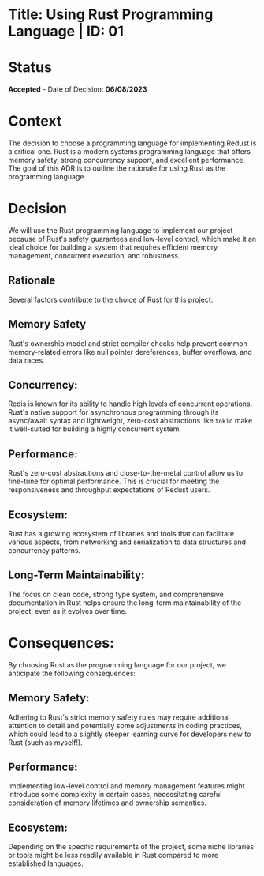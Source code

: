# Title: Using Rust Programming Language | ID: 01

# Status

**Accepted** - Date of Decision: **06/08/2023**  

# Context  

The decision to choose a programming language for implementing Redust is a critical one. Rust is a modern systems programming language that offers memory safety, strong concurrency support, and excellent performance. The goal of this ADR is to outline the rationale for using Rust as the programming language.

# Decision  

We will use the Rust programming language to implement our project because of Rust's safety guarantees and low-level control, which make it an ideal choice for building a system that requires efficient memory management, concurrent execution, and robustness.

## Rationale

Several factors contribute to the choice of Rust for this project:

## Memory Safety

Rust's ownership model and strict compiler checks help prevent common memory-related errors like null pointer dereferences, buffer overflows, and data races. 

## Concurrency: 

Redis is known for its ability to handle high levels of concurrent operations. Rust's native support for asynchronous programming through its async/await syntax and lightweight, zero-cost abstractions like `tokio` make it well-suited for building a highly concurrent system.

## Performance: 

Rust's zero-cost abstractions and close-to-the-metal control allow us to fine-tune for optimal performance. This is crucial for meeting the responsiveness and throughput expectations of Redust users.

## Ecosystem: 

Rust has a growing ecosystem of libraries and tools that can facilitate various aspects, from networking and serialization to data structures and concurrency patterns.

## Long-Term Maintainability: 

The focus on clean code, strong type system, and comprehensive documentation in Rust helps ensure the long-term maintainability of the project, even as it evolves over time.

# Consequences:

By choosing Rust as the programming language for our project, we anticipate the following consequences:

## Memory Safety:

Adhering to Rust's strict memory safety rules may require additional attention to detail and potentially some adjustments in coding practices, which could lead to a slightly steeper learning curve for developers new to Rust (such as myself!).

## Performance: 

Implementing low-level control and memory management features might introduce some complexity in certain cases, necessitating careful consideration of memory lifetimes and ownership semantics.

## Ecosystem:

Depending on the specific requirements of the project, some niche libraries or tools might be less readily available in Rust compared to more established languages.

